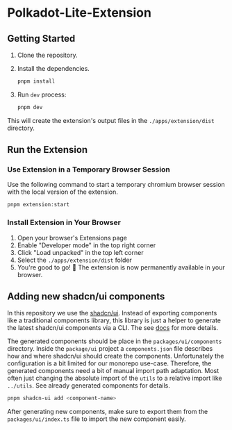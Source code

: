# Polkadot-Lite-Extension

## Getting Started

1. Clone the repository.
2. Install the dependencies.

   ```zsh
   pnpm install
   ```

3. Run `dev` process:

   ```zsh
   pnpm dev
   ```

This will create the extension's output files in the `./apps/extension/dist` directory.

## Run the Extension

### Use Extension in a Temporary Browser Session

Use the following command to start a temporary chromium browser session with the local version of the extension.

```zsh
pnpm extension:start
```

### Install Extension in Your Browser

1. Open your browser's Extensions page
2. Enable "Developer mode" in the top right corner
3. Click "Load unpacked" in the top left corner
4. Select the `./apps/extension/dist` folder
5. You're good to go! 🎉 The extension is now permanently available in your browser.

## Adding new shadcn/ui components

In this repository we use the [shadcn/ui](https://ui.shadcn.com/). Instead of exporting components like a traditional components library, this library is just a helper to generate the latest shadcn/ui components via a CLI. The see [docs](https://ui.shadcn.com/docs) for more details.

The generated components should be place in the `packages/ui/components` directory. Inside the `package/ui` project a `components.json` file describes how and where shadcn/ui should create the components. Unfortunately the configuration is a bit limited for our monorepo use-case. Therefore, the generated components need a bit of manual import path adaptation. Most often just changing the absolute import of the `utils` to a relative import like `../utils`. See already generated components for details.

```sh
pnpm shadcn-ui add <component-name>
```

After generating new components, make sure to export them from the `packages/ui/index.ts` file to import the new component easily.
